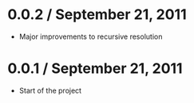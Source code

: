 0.0.2 / September 21, 2011
==================

  * Major improvements to recursive resolution

0.0.1 / September 21, 2011
==================

  * Start of the project
